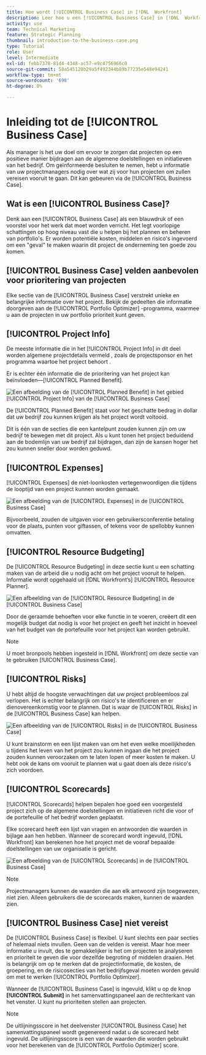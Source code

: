 ```yaml
---
title: Hoe wordt [!UICONTROL Business Case] in [!DNL  Workfront]
description: Leer hoe u een [!UICONTROL Business Case] in [!DNL  Workfront] zodat u de informatie krijgt u over projecten nodig hebt om geïnformeerde besluiten te nemen.
activity: use
team: Technical Marketing
feature: Strategic Planning
thumbnail: introduction-to-the-business-case.png
type: Tutorial
role: User
level: Intermediate
exl-id: febb7378-81d4-4348-ac57-e9c4756966c0
source-git-commit: 58a545120b29a5f492344b89b77235e548e94241
workflow-type: tm+mt
source-wordcount: '698'
ht-degree: 0%

---
```


# Inleiding tot de [!UICONTROL Business Case]

Als manager is het uw doel om ervoor te zorgen dat projecten op een positieve manier bijdragen aan de algemene doelstellingen en initiatieven van het bedrijf. Om geïnformeerde besluiten te nemen, hebt u informatie van uw projectmanagers nodig over wat zij voor hun projecten om zullen vereisen vooruit te gaan. Dit kan gebeuren via de [!UICONTROL Business Case].

## Wat is een [!UICONTROL Business Case]?

Denk aan een [!UICONTROL Business Case] als een blauwdruk of een voorstel voor het werk dat moet worden verricht. Het legt voorlopige schattingen op hoog niveau vast die u helpen bij het plannen en beheren van portfolio&#39;s. Er worden potentiële kosten, middelen en risico&#39;s ingevoerd om een &quot;geval&quot; te maken waarin dit project de onderneming ten goede zou komen.

## [!UICONTROL Business Case] velden aanbevolen voor prioritering van projecten

Elke sectie van de [!UICONTROL Business Case] verstrekt unieke en belangrijke informatie over het project. Bekijk de gedeelten die informatie doorgeven aan de [!UICONTROL Portfolio Optimizer] -programma, waarmee u aan de projecten in uw portfolio prioriteit kunt geven.

## [!UICONTROL Project Info]

De meeste informatie die in het [!UICONTROL Project Info] in dit deel worden algemene projectdetails vermeld , zoals de projectsponsor en het programma waartoe het project behoort .

Er is echter één informatie die de prioritering van het project kan beïnvloeden—[!UICONTROL Planned Benefit].

![Een afbeelding van de [!UICONTROL Planned Benefit] in het gebied [!UICONTROL Project Info] van de [!UICONTROL Business Case]](assets/05-portfolio-management4.png)

De [!UICONTROL Planned Benefit] staat voor het geschatte bedrag in dollar dat uw bedrijf zou kunnen krijgen als het project wordt voltooid.

Dit is één van de secties die een kantelpunt zouden kunnen zijn om uw bedrijf te bewegen met dit project. Als u kunt tonen het project beduidend aan de bodemlijn van uw bedrijf zal bijdragen, dan zijn de kansen hoger het zou kunnen sneller door worden geduwd.

## [!UICONTROL Expenses]

[!UICONTROL Expenses] de niet-loonkosten vertegenwoordigen die tijdens de looptijd van een project kunnen worden gemaakt.

![Een afbeelding van de [!UICONTROL Expenses] in de [!UICONTROL Business Case]](assets/06-portfolio-management5.png)

Bijvoorbeeld, zouden de uitgaven voor een gebruikersconferentie betaling voor de plaats, punten voor giftassen, of tekens voor de spellobby kunnen omvatten.

## [!UICONTROL Resource Budgeting]

De [!UICONTROL Resource Budgeting] in deze sectie kunt u een schatting maken van de arbeid die u nodig acht om het project vooruit te helpen. Informatie wordt opgehaald uit [!DNL Workfront’s] [!UICONTROL Resource Planner].

![Een afbeelding van de [!UICONTROL Resource Budgeting] in de [!UICONTROL Business Case]](assets/07-portfolio-management6.png)

Door de geraamde behoeften voor elke functie in te voeren, creëert dit een mogelijk budget dat nodig is voor het project en geeft het inzicht in hoeveel van het budget van de portefeuille voor het project kan worden gebruikt.

>[!NOTE]
>
>U moet bronpools hebben ingesteld in [!DNL Workfront] om deze sectie van te gebruiken [!UICONTROL Business Case].

## [!UICONTROL Risks]

U hebt altijd de hoogste verwachtingen dat uw project probleemloos zal verlopen. Het is echter belangrijk om risico&#39;s te identificeren en er dienovereenkomstig voor te plannen. Dat is waar de [!UICONTROL Risks] in de [!UICONTROL Business Case] kan helpen.

![Een afbeelding van de [!UICONTROL Risks] in de [!UICONTROL Business Case]](assets/08-portfolio-management7.png)

U kunt brainstorm en een lijst maken van om het even welke moeilijkheden u tijdens het leven van het project zou kunnen ingaan die het project zouden kunnen veroorzaken om te laten lopen of meer kosten te maken. U hebt ook de kans om vooruit te plannen wat u gaat doen als deze risico&#39;s zich voordoen.

## [!UICONTROL Scorecards]

[!UICONTROL Scorecards] helpen bepalen hoe goed een voorgesteld project zich op de algemene doelstellingen en initiatieven richt die voor of de portefeuille of het bedrijf worden geplaatst.

Elke scorecard heeft een lijst van vragen en antwoorden die waarden in bijlage aan hen hebben. Wanneer de scorecard wordt ingevuld, [!DNL Workfront] kan berekenen hoe het project met de vooraf bepaalde doelstellingen van uw organisatie is gericht.

![Een afbeelding van de [!UICONTROL Scorecards] in de [!UICONTROL Business Case]](assets/09-portfolio-management8.png)

>[!NOTE]
>
>Projectmanagers kunnen de waarden die aan elk antwoord zijn toegewezen, niet zien. Alleen gebruikers die de scorecards maken, kunnen de waarden zien.

## [!UICONTROL Business Case] niet vereist

De [!UICONTROL Business Case] is flexibel. U kunt slechts een paar secties of helemaal niets invullen. Geen van de velden is vereist. Maar hoe meer informatie u invult, des te gemakkelijker is het om projecten te analyseren en prioriteit te geven die voor dezelfde begroting of middelen draaien. Het is belangrijk om op te merken dat de projectinformatie, de kosten, de groepering, en de risicosecties van het bedrijfsgeval moeten worden gevuld om met te werken [!UICONTROL Portfolio Optimizer].

Wanneer de [!UICONTROL Business Case] is ingevuld, klikt u op de knop **[!UICONTROL Submit]** in het samenvattingspaneel aan de rechterkant van het venster. U kunt nu prioriteiten stellen aan projecten.

>[!NOTE]
>
>De uitlijningsscore in het deelvenster [!UICONTROL Business Case] het samenvattingspaneel wordt gegenereerd nadat u de scorecard hebt ingevuld. De uitlijningsscore is een van de waarden die worden gebruikt voor het berekenen van de [!UICONTROL Portfolio Optimizer] score.

<!-- 
Learn more graphic and links to documentation articles
* Overview of areas of the business case 
* Create a business case for a project   
* Create a scorecard 
* Apply a scorecard to a project and generate an alignment score 
-->
